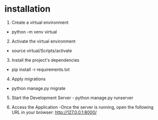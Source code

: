 # installation
  1. Create a virtual environment
   - python -m venv virtual
 
  2. Activate the virtual environment
   - source virtual/Scripts/activate
 
  3. Install the project's dependencies
   - pip install -r requirements.txt
  
  4. Apply migrations
   - python manage.py migrate
  
  5. Start the Development Server
    - python manage.py runserver
  
  6. Access the Application
    -Once the server is running, open the following URL in your browser: http://127.0.0.1:8000/ 
